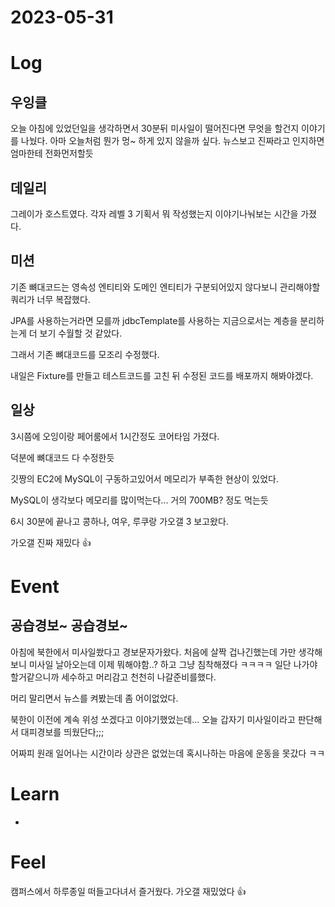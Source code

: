 # 2023-05-31

# Log

## 우잉클

오늘 아침에 있었던일을 생각하면서 30분뒤 미사일이 떨어진다면 무엇을 할건지 이야기를 나눴다.
아마 오늘처럼 뭔가 멍~ 하게 있지 않을까 싶다.
뉴스보고 진짜라고 인지하면 엄마한테 전화먼저할듯

## 데일리

그레이가 호스트였다.
각자 레벨 3 기획서 뭐 작성했는지 이야기나눠보는 시간을 가졌다.

## 미션

기존 뼈대코드는 영속성 엔티티와 도메인 엔티티가 구분되어있지 않다보니 관리해야할 쿼리가 너무 복잡했다.

JPA를 사용하는거라면 모를까 jdbcTemplate를 사용하는 지금으로서는 계층을 분리하는게 더 보기 수월할 것 같았다.

그래서 기존 뼈대코드를 모조리 수정했다.

내일은 Fixture를 만들고 테스트코드를 고친 뒤 수정된 코드를 배포까지 해봐야겠다.

## 일상

3시쯤에 오잉이랑 페어룸에서 1시간정도 코어타임 가졌다.

덕분에 뼈대코드 다 수정한듯

깃짱의 EC2에 MySQL이 구동하고있어서 메모리가 부족한 현상이 있었다.

MySQL이 생각보다 메모리를 많이먹는다... 거의 700MB? 정도 먹는듯

6시 30분에 끝나고 콩하나, 여우, 루쿠랑 가오갤 3 보고왔다.

가오갤 진짜 재밌다 👍

# Event

## 공습경보~ 공습경보~

아침에 북한에서 미사일쐈다고 경보문자가왔다.
처음에 살짝 겁나긴했는데 가만 생각해보니 미사일 날아오는데 이제 뭐해야함..? 하고 그냥 침착해졌다 ㅋㅋㅋㅋ
일단 나가야할거같으니까 세수하고 머리감고 천천히 나갈준비를했다.

머리 말리면서 뉴스를 켜봤는데 좀 어이없었다.

북한이 이전에 계속 위성 쏘겠다고 이야기했었는데...
오늘 갑자기 미사일이라고 판단해서 대피경보를 띄웠단다;;;

어짜피 원래 일어나는 시간이라 상관은 없었는데 혹시나하는 마음에 운동을 못갔다 ㅋㅋ

# Learn

- 

# Feel

캠퍼스에서 하루종일 떠들고다녀서 즐거웠다.
가오갤 재밌었다 👍